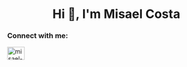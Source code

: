 <h1 align="center">Hi 👋, I'm Misael Costa</h1>


<h3 align="left">Connect with me:</h3>
<p align="left">
<a href="https://linkedin.com/in/misael-rosa/" target="blank"><img align="center" src="https://raw.githubusercontent.com/rahuldkjain/github-profile-readme-generator/master/src/images/icons/Social/linked-in-alt.svg" alt="misael-rosa/" height="30" width="40" /></a>
</p>
<!--
**misaelrc/misaelrc** is a ✨ _special_ ✨ repository because its `README.md` (this file) appears on your GitHub profile.

Here are some ideas to get you started:

- 🔭 I’m currently working on ...
- 🌱 I’m currently learning ...
- 👯 I’m looking to collaborate on ...
- 🤔 I’m looking for help with ...
- 💬 Ask me about ...
- 📫 How to reach me: ...
- 😄 Pronouns: ...
- ⚡ Fun fact: ...
-->
